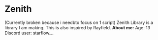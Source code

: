 # Zenith
(Currently broken because i needbto focus on 1 script)
Zenith Library is a library I am making.
This is also inspired by Rayfield.
**About me:**
Age: 13
Discord user: starflow._.
